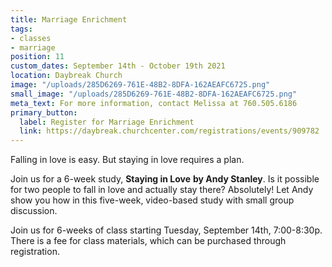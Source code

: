 ```yaml
---
title: Marriage Enrichment
tags:
- classes
- marriage
position: 11
custom_dates: September 14th - October 19th 2021
location: Daybreak Church
image: "/uploads/285D6269-761E-48B2-8DFA-162AEAFC6725.png"
small_image: "/uploads/285D6269-761E-48B2-8DFA-162AEAFC6725.png"
meta_text: For more information, contact Melissa at 760.505.6186
primary_button:
  label: Register for Marriage Enrichment
  link: https://daybreak.churchcenter.com/registrations/events/909782
---
```


Falling in love is easy. But staying in love requires a plan.

Join us for a 6-week study, **Staying in Love** **by Andy Stanley**. Is it possible for two people to fall in love and actually stay there? Absolutely! Let Andy show you how in this five-week, video-based study with small group discussion.

Join us for 6-weeks of class starting Tuesday, September 14th, 7:00-8:30p. There is a fee for class materials, which can be purchased through registration.
